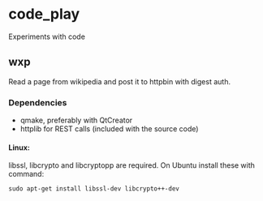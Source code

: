 # code_play

Experiments with code

## wxp
Read a page from wikipedia and post it to httpbin with digest auth.
### Dependencies
  - qmake, preferably with QtCreator
  - httplib for REST calls (included with the source code)

#### Linux: 
libssl, libcrypto and libcryptopp are required. On Ubuntu install these with command:
 
```sudo apt-get install libssl-dev libcrypto++-dev```
